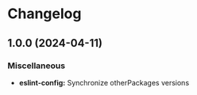 # Changelog

## 1.0.0 (2024-04-11)


### Miscellaneous

* **eslint-config:** Synchronize otherPackages versions

